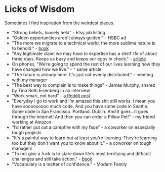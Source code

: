 Licks of Wisdom
======
Sometimes I find inspiration from the weirdest places.

- "Strong beliefs, loosely held" - Etsy job listing
- "Golden opportunities aren't always golden." - HSBC ad
- "The more we migrate to a technical world, the more sublime nature is to behold." - [book](http://a.co/bO5YDtS)
- "Any legitimate claim we may have to expertise has a shelf life of about three days. Keeps us busy and keeps our egos in check." - [article](https://www.newfangled.com/responsive-design-at-10000-feet/)
- On phones, "We’re going to spend the rest of our lives learning how they have changed how we live." - ^ same article
- "The future is already here. It's just not evenly distributed." - meeting with my manager
- "The best way to complain is to make things" - James Murphy, shared by Tina Roth Eisenberg in an interview
- "Work smart, not hard" - [a Reddit post](https://www.reddit.com/r/gifs/comments/5quz1s/work_smart_not_hard/?st=IYJ79DLL&sh=e2c639b4)
- "Everyday I go to work and I’m amazed this shit still works. I mean you have sooooooooo much code. And you have some code in Seattle. Some code in San Francisco. Portland. Dublin. And it goes…it goes through the internet! And then you can order a Pillow Pet!" - my friend working at Amazon
- "I’d rather put out a campfire with my face" - a coworker on especially tough projects
- "It's a painful way to learn but at least you're learning. They're learning too but they don't want you to know about it." - a coworker on tough managers
- "To not give a fuck is to stare down life’s most terrifying and difficult challenges and still take action." - [book](http://a.co/1DzM6Xn)
- "Vocabulary is a matter of confidence." - Modern Family
